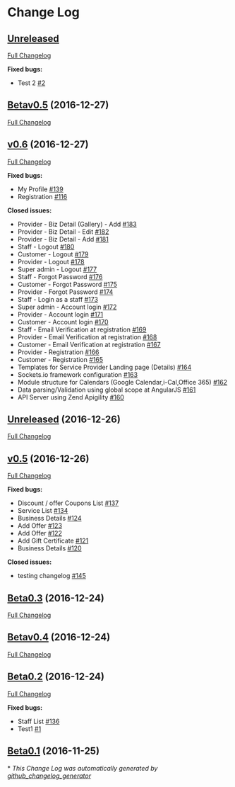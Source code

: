 # Change Log

## [Unreleased](https://github.com/rameshsankar-appointe2e/Mytest/tree/HEAD)

[Full Changelog](https://github.com/rameshsankar-appointe2e/Mytest/compare/Betav0.5...HEAD)

**Fixed bugs:**

- Test 2 [\#2](https://github.com/rameshsankar-appointe2e/Mytest/issues/2)

## [Betav0.5](https://github.com/rameshsankar-appointe2e/Mytest/tree/Betav0.5) (2016-12-27)
[Full Changelog](https://github.com/rameshsankar-appointe2e/Mytest/compare/v0.6...Betav0.5)

## [v0.6](https://github.com/rameshsankar-appointe2e/Mytest/tree/v0.6) (2016-12-27)
[Full Changelog](https://github.com/rameshsankar-appointe2e/Mytest/compare/Unreleased...v0.6)

**Fixed bugs:**

- My Profile [\#139](https://github.com/rameshsankar-appointe2e/Mytest/issues/139)
- Registration [\#116](https://github.com/rameshsankar-appointe2e/Mytest/issues/116)

**Closed issues:**

- Provider - Biz Detail \(Gallery\) - Add [\#183](https://github.com/rameshsankar-appointe2e/Mytest/issues/183)
- Provider - Biz Detail - Edit [\#182](https://github.com/rameshsankar-appointe2e/Mytest/issues/182)
- Provider - Biz Detail - Add [\#181](https://github.com/rameshsankar-appointe2e/Mytest/issues/181)
- Staff - Logout [\#180](https://github.com/rameshsankar-appointe2e/Mytest/issues/180)
- Customer - Logout [\#179](https://github.com/rameshsankar-appointe2e/Mytest/issues/179)
- Provider - Logout [\#178](https://github.com/rameshsankar-appointe2e/Mytest/issues/178)
- Super admin - Logout [\#177](https://github.com/rameshsankar-appointe2e/Mytest/issues/177)
- Staff - Forgot Password [\#176](https://github.com/rameshsankar-appointe2e/Mytest/issues/176)
- Customer - Forgot Password [\#175](https://github.com/rameshsankar-appointe2e/Mytest/issues/175)
- Provider - Forgot Password [\#174](https://github.com/rameshsankar-appointe2e/Mytest/issues/174)
- Staff - Login as a staff [\#173](https://github.com/rameshsankar-appointe2e/Mytest/issues/173)
- Super admin - Account login [\#172](https://github.com/rameshsankar-appointe2e/Mytest/issues/172)
- Provider - Account login [\#171](https://github.com/rameshsankar-appointe2e/Mytest/issues/171)
- Customer - Account login [\#170](https://github.com/rameshsankar-appointe2e/Mytest/issues/170)
- Staff - Email Verification at registration [\#169](https://github.com/rameshsankar-appointe2e/Mytest/issues/169)
- Provider - Email Verification at registration [\#168](https://github.com/rameshsankar-appointe2e/Mytest/issues/168)
- Customer - Email Verification at registration [\#167](https://github.com/rameshsankar-appointe2e/Mytest/issues/167)
- Provider - Registration [\#166](https://github.com/rameshsankar-appointe2e/Mytest/issues/166)
- Customer - Registration [\#165](https://github.com/rameshsankar-appointe2e/Mytest/issues/165)
- Templates for Service Provider Landing page \(Details\) [\#164](https://github.com/rameshsankar-appointe2e/Mytest/issues/164)
- Sockets.io framework configuration [\#163](https://github.com/rameshsankar-appointe2e/Mytest/issues/163)
- Module structure for Calendars \(Google Calendar,i-Cal,Office 365\) [\#162](https://github.com/rameshsankar-appointe2e/Mytest/issues/162)
- Data parsing/Validation using global scope at AngularJS [\#161](https://github.com/rameshsankar-appointe2e/Mytest/issues/161)
- API Server using Zend Apigility [\#160](https://github.com/rameshsankar-appointe2e/Mytest/issues/160)

## [Unreleased](https://github.com/rameshsankar-appointe2e/Mytest/tree/Unreleased) (2016-12-26)
[Full Changelog](https://github.com/rameshsankar-appointe2e/Mytest/compare/v0.5...Unreleased)

## [v0.5](https://github.com/rameshsankar-appointe2e/Mytest/tree/v0.5) (2016-12-26)
[Full Changelog](https://github.com/rameshsankar-appointe2e/Mytest/compare/Beta0.3...v0.5)

**Fixed bugs:**

- Discount / offer Coupons List [\#137](https://github.com/rameshsankar-appointe2e/Mytest/issues/137)
- Service List [\#134](https://github.com/rameshsankar-appointe2e/Mytest/issues/134)
- Business Details [\#124](https://github.com/rameshsankar-appointe2e/Mytest/issues/124)
- Add Offer [\#123](https://github.com/rameshsankar-appointe2e/Mytest/issues/123)
- Add Offer [\#122](https://github.com/rameshsankar-appointe2e/Mytest/issues/122)
- Add Gift Certificate [\#121](https://github.com/rameshsankar-appointe2e/Mytest/issues/121)
- Business Details [\#120](https://github.com/rameshsankar-appointe2e/Mytest/issues/120)

**Closed issues:**

- testing changelog [\#145](https://github.com/rameshsankar-appointe2e/Mytest/issues/145)

## [Beta0.3](https://github.com/rameshsankar-appointe2e/Mytest/tree/Beta0.3) (2016-12-24)
[Full Changelog](https://github.com/rameshsankar-appointe2e/Mytest/compare/Betav0.4...Beta0.3)

## [Betav0.4](https://github.com/rameshsankar-appointe2e/Mytest/tree/Betav0.4) (2016-12-24)
[Full Changelog](https://github.com/rameshsankar-appointe2e/Mytest/compare/Beta0.2...Betav0.4)

## [Beta0.2](https://github.com/rameshsankar-appointe2e/Mytest/tree/Beta0.2) (2016-12-24)
[Full Changelog](https://github.com/rameshsankar-appointe2e/Mytest/compare/Beta0.1...Beta0.2)

**Fixed bugs:**

- Staff List [\#136](https://github.com/rameshsankar-appointe2e/Mytest/issues/136)
- Test1 [\#1](https://github.com/rameshsankar-appointe2e/Mytest/issues/1)

## [Beta0.1](https://github.com/rameshsankar-appointe2e/Mytest/tree/Beta0.1) (2016-11-25)


\* *This Change Log was automatically generated by [github_changelog_generator](https://github.com/skywinder/Github-Changelog-Generator)*